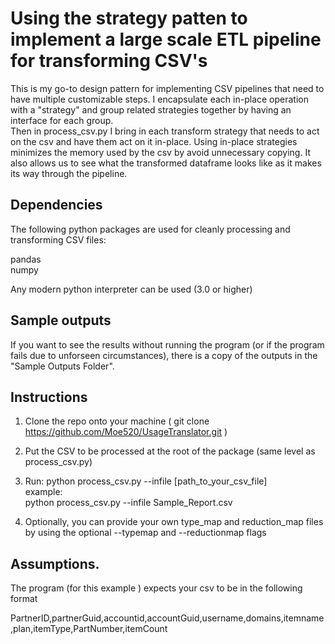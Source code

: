 # Using the strategy patten to implement a large scale ETL pipeline for transforming CSV's

This is my go-to design pattern for implementing CSV pipelines that need to have multiple customizable steps.
I encapsulate each in-place operation with a "strategy" and group related strategies together by having an interface for each group.  
Then in process_csv.py I bring in each transform strategy that needs to act on the csv and have them act on it in-place.
Using in-place strategies minimizes the memory used by the csv by avoid unnecessary copying. 
It also allows us to see what the transformed dataframe looks like as it makes its way through the pipeline.


## Dependencies
The following python packages are used for cleanly processing and transforming CSV files:  

pandas  
numpy  


Any modern python interpreter can be used (3.0 or higher)

## Sample outputs

If you want to see the results without running the program (or if the program fails due to unforseen circumstances), there is a copy of the outputs in the "Sample Outputs Folder".


## Instructions
1. Clone the repo onto your machine  ( git clone https://github.com/Moe520/UsageTranslator.git )
2. Put the CSV to be processed at the root of the package (same level as process_csv.py)
3. Run: python process_csv.py --infile [path_to_your_csv_file]  
  example:  
  python process_csv.py --infile Sample_Report.csv  
  
4. Optionally, you can provide your own type_map and reduction_map files by using the optional --typemap and --reductionmap flags

## Assumptions.

The program (for this example ) expects your csv to be in the following format

PartnerID,partnerGuid,accountid,accountGuid,username,domains,itemname,plan,itemType,PartNumber,itemCount
